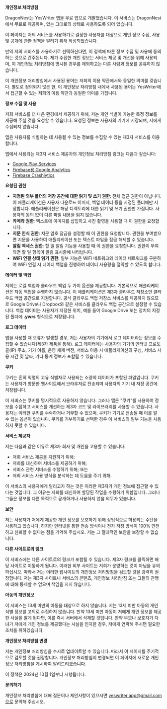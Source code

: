 **개인정보 처리방침**

DragonNest는 YesWriter 앱을 무료 앱으로 개발했습니다. 이 서비스는 DragonNest에서 무료로 제공하며, 있는 그대로의 상태로 사용하도록 되어 있습니다.

이 페이지는 저의 서비스를 사용하기로 결정한 사용자를 대상으로 개인 정보 수집, 사용 및 공개에 관한 정책을 알리기 위해 작성되었습니다.

만약 저의 서비스를 사용하기로 선택하신다면, 이 정책에 따른 정보 수집 및 사용에 동의하는 것으로 간주됩니다. 제가 수집한 개인 정보는 서비스 제공 및 개선을 위해 사용되며, 이 개인정보 처리방침에 명시된 경우를 제외하고는 다른 사람과 정보를 공유하지 않습니다.

이 개인정보 처리방침에서 사용된 용어는 저희의 이용 약관에서와 동일한 의미를 갖습니다. 별도로 정의되지 않은 한, 이 개인정보 처리방침 내에서 사용된 용어는 YesWriter에서 접근할 수 있는 저희의 이용 약관과 동일한 의미를 가집니다.

**정보 수집 및 사용**

저희 서비스를 더 나은 환경에서 제공하기 위해, 저는 개인 식별이 가능한 특정 정보를 제공해 주실 것을 요청할 수 있습니다. 요청된 정보는 사용자의 기기에 저장되며, 저에게 수집되지 않습니다.

앱은 사용자를 식별하는 데 사용될 수 있는 정보를 수집할 수 있는 제3자 서비스를 이용합니다.

앱에서 사용되는 제3자 서비스 제공자의 개인정보 처리방침 링크는 다음과 같습니다:

- [Google Play Services](https://www.google.com/policies/privacy/)
- [Firebase용 Google Analytics](https://firebase.google.com/policies/analytics)
- [Firebase Crashlytics](https://firebase.google.com/support/privacy/)

**요청된 권한**

- **지정된 외부 폴더의 저장 공간에 대한 읽기 및 쓰기 권한**: 전체 접근 권한이 아닙니다. 이 애플리케이션은 사용자 다운로드 이미지, 백업 데이터 등을 지정된 폴더에만 저장합니다. 애플리케이션은 해당 디렉토리에 대한 읽기 및 쓰기 권한만 가집니다. 사용자의 동의 없이 다른 파일 내용을 읽지 않습니다.
- **카메라 권한**: 텍스트에 이미지를 삽입하고 사진 촬영을 사용할 때 이 권한을 요청합니다.
- **지문 인식 권한**: 지문 암호 잠금을 설정할 때 이 권한을 요청합니다. 권한을 부여받으면 지문을 사용하여 애플리케이션 또는 텍스트 파일을 잠금 해제할 수 있습니다.
- **알림 액세스 권한**: 할 일 알림 기능을 사용할 때 이 권한을 요청합니다. 권한이 부여되면 할 일 항목이 알림 표시줄에 나타납니다.
- **WiFi 연결 상태 읽기 권한**: 일부 기능은 WiFi 네트워크와 데이터 네트워크를 구분하여 WiFi 연결 시 데이터 백업을 진행하여 데이터 사용량을 절약할 수 있도록 합니다.

**데이터 및 백업**

저희는 로컬 백업과 클라우드 백업 두 가지 옵션을 제공합니다. 기본적으로 애플리케이션은 자동 백업을 수행하지 않습니다. 이 애플리케이션은 제3자 클라우드 저장소만 클라우드 백업 공간으로 지원합니다. 공식 클라우드 백업 저장소 서비스를 제공하지 않으므로 Google Drive나 Dropbox와 같은 서비스를 클라우드 백업 공간으로 설정할 수 있습니다. 백업 데이터는 사용자가 지정한 위치, 예를 들어 Google Drive 또는 장치의 지정된 폴더에 **.ywrs** 형식으로 저장됩니다.

**로그 데이터**

앱을 사용할 때 오류가 발생할 경우, 저는 사용자의 기기에서 로그 데이터라는 정보를 수집할 수 있습니다(제3자 제품을 통해). 로그 데이터에는 사용자의 기기의 인터넷 프로토콜(IP) 주소, 기기 이름, 운영 체제 버전, 서비스 이용 시 애플리케이션의 구성, 서비스 사용 시간 및 날짜, 기타 통계 정보가 포함될 수 있습니다.

**쿠키**

쿠키는 흔히 익명의 고유 식별자로 사용되는 소량의 데이터가 포함된 파일입니다. 쿠키는 사용자가 방문한 웹사이트에서 브라우저로 전송되며 사용자의 기기 내 저장 공간에 저장됩니다.

이 서비스는 쿠키를 명시적으로 사용하지 않습니다. 그러나 앱은 "쿠키"를 사용하여 정보를 수집하고 서비스를 개선하는 제3자 코드 및 라이브러리를 사용할 수 있습니다. 사용자는 이러한 쿠키를 수락하거나 거부할 수 있으며, 쿠키가 기기로 전송될 때 이를 알 수 있는 옵션이 있습니다. 쿠키를 거부하기로 선택한 경우 이 서비스의 일부 기능을 사용하지 못할 수 있습니다.

**서비스 제공자**

저는 다음과 같은 이유로 제3자 회사 및 개인을 고용할 수 있습니다:

- 저희 서비스 제공을 지원하기 위해;
- 저희를 대신하여 서비스를 제공하기 위해;
- 서비스 관련 서비스를 수행하기 위해; 또는
- 저희 서비스 사용 방식을 분석하는 데 도움을 주기 위해.

이 서비스의 사용자에게 알리고자 하는 것은 이러한 제3자가 개인 정보에 접근할 수 있다는 것입니다. 그 이유는 저희를 대신하여 할당된 작업을 수행하기 위함입니다. 그러나 그들은 정보를 다른 목적으로 공개하거나 사용하지 않을 의무가 있습니다.

**보안**

저는 사용자가 저에게 제공한 개인 정보를 보호하기 위해 상업적으로 허용되는 수단을 사용하고 있습니다. 하지만 인터넷을 통한 전송 방식이나 전자 저장 방식이 100% 안전하고 신뢰할 수 없다는 점을 기억해 주십시오. 저는 그 절대적인 보안을 보장할 수 없습니다.

**다른 사이트로의 링크**

이 서비스에는 다른 사이트로의 링크가 포함될 수 있습니다. 제3자 링크를 클릭하면 해당 사이트로 이동하게 됩니다. 이러한 외부 사이트는 저희가 운영하는 것이 아님을 유의하십시오. 따라서 저는 이러한 웹사이트의 개인정보 처리방침을 검토할 것을 강력히 권장합니다. 저는 제3자 사이트나 서비스의 콘텐츠, 개인정보 처리방침 또는 그들의 관행에 대해 통제할 수 없으며 책임을 지지 않습니다.

**아동의 개인정보**

이 서비스는 13세 미만의 아동을 대상으로 하지 않습니다. 저는 13세 미만 아동의 개인 식별 정보를 고의로 수집하지 않습니다. 만약 13세 미만 아동이 저에게 개인 정보를 제공한 사실을 알게 된다면, 이를 즉시 서버에서 삭제할 것입니다. 만약 부모나 보호자가 자녀가 저에게 개인 정보를 제공했다는 사실을 인지한 경우, 저에게 연락해 주시면 필요한 조치를 취하겠습니다.

**개인정보 처리방침 변경**

저는 개인정보 처리방침을 수시로 업데이트할 수 있습니다. 따라서 이 페이지를 주기적으로 검토할 것을 권장합니다. 개인정보 처리방침이 변경되면 이 페이지에 새로운 개인정보 처리방침을 게시하여 알려드리겠습니다.

이 정책은 2024년 10월 1일부터 시행됩니다.

**문의하기**

개인정보 처리방침에 대해 질문이나 제안사항이 있으시면 yeswriter.app@gmail.com으로 문의해 주십시오.